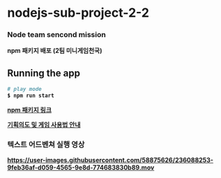 # nodejs-sub-project-2-2

### Node team sencond mission 
<b> npm 패키지 배포 (2팀 미니게임천국)



## Running the app
```bash
# play mode
$ npm run start
```

[npm 패키지 링크](https://www.npmjs.com/package/@mash-up/mini-game-cli)

[기획의도 및 게임 사용법 안내](https://snow-chestnut-45b.notion.site/34cb2a61ded64b4a8504712551708b7b)

### 텍스트 어드벤쳐 실행 영상
https://user-images.githubusercontent.com/58875626/236088253-9feb36af-d059-4565-9e8d-774683830b89.mov

